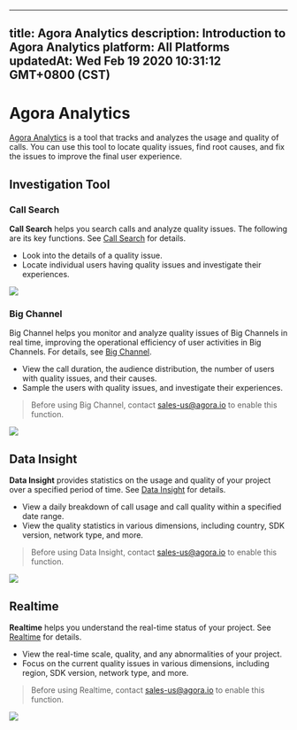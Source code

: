 
---
title: Agora Analytics
description: Introduction to Agora Analytics
platform: All Platforms
updatedAt: Wed Feb 19 2020 10:31:12 GMT+0800 (CST)
---
# Agora Analytics
[Agora Analytics](https://dashboard.agora.io/analytics/call/search) is a tool that tracks and analyzes the usage and quality of calls. You can use this tool to locate quality issues, find root causes, and fix the issues to improve the final user experience.

## Investigation Tool

### Call Search

**Call Search** helps you search calls and analyze quality issues. The following are its key functions. See [Call Search](../../en/Agora%20Platform/aa_call_search.md) for details.

- Look into the details of a quality issue.
- Locate individual users having quality issues and investigate their experiences.

![](https://web-cdn.agora.io/docs-files/1571111674132)

### Big Channel

Big Channel helps you monitor and analyze quality issues of Big Channels in real time, improving the operational efficiency of user activities in Big Channels. For details, see [Big Channel](../../en/Agora%20Platform/aa_big_channel.md). 

- View the call duration, the audience distribution, the number of users with quality issues, and their causes.
- Sample the users with quality issues, and investigate their experiences.

> Before using Big Channel, contact sales-us@agora.io to enable this function.

![](https://web-cdn.agora.io/docs-files/1581394617210)

## Data Insight

**Data Insight** provides statistics on the usage and quality of your project over a specified period of time. See [Data Insight](../../en/Agora%20Platform/aa_data_insight.md) for details.

- View a daily breakdown of call usage and call quality within a specified date range. 
- View the quality statistics in various dimensions, including country, SDK version, network type, and more.

> Before using Data Insight, contact sales-us@agora.io to enable this function.

![](https://web-cdn.agora.io/docs-files/1571120894658)

## Realtime

**Realtime** helps you understand the real-time status of your project. See [Realtime](../../en/Agora%20Platform/aa_live_data.md) for details.

- View the real-time scale, quality, and any abnormalities of your project.
- Focus on the current quality issues in various dimensions, including region, SDK version, network type, and more.

> Before using Realtime, contact sales-us@agora.io to enable this function.

![](https://web-cdn.agora.io/docs-files/1571122479296)
